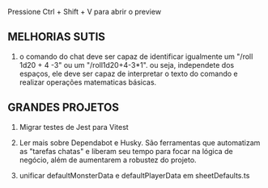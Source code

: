 Pressione Ctrl + Shift + V para abrir o preview

## MELHORIAS SUTIS

1. o comando do chat deve ser capaz de identificar igualmente um "/roll 1d20 + 4 -3" ou um "/roll1d20+4-3\*1". ou seja, independete dos espaços, ele deve ser capaz de interpretar o texto do comando e realizar operações matematicas básicas.

## GRANDES PROJETOS

1. Migrar testes de Jest para Vitest

2. Ler mais sobre Dependabot e Husky. São ferramentas que automatizam as "tarefas chatas" e liberam seu tempo para focar na lógica de negócio, além de aumentarem a robustez do projeto.

3. unificar defaultMonsterData e defaultPlayerData em sheetDefaults.ts
